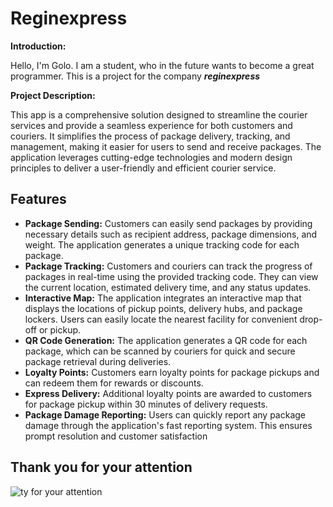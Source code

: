 
# Reginexpress 

**Introduction:**

Hello, I'm Golo. I am a student, who in the future wants to become a great programmer. This is a project for the company ***reginexpress***

**Project Description:**

This app is a comprehensive solution designed to streamline the courier services and provide a seamless experience for both customers and couriers. It simplifies the process of package delivery, tracking, and management, making it easier for users to send and receive packages. The application leverages cutting-edge technologies and modern design principles to deliver a user-friendly and efficient courier service.

## Features

- **Package Sending:** Customers can easily send packages by providing necessary details such as recipient address, package dimensions, and weight. The application generates a unique tracking code for each package.
- **Package Tracking:** Customers and couriers can track the progress of packages in real-time using the provided tracking code. They can view the current location, estimated delivery time, and any status updates.
- **Interactive Map:** The application integrates an interactive map that displays the locations of pickup points, delivery hubs, and package lockers. Users can easily locate the nearest facility for convenient drop-off or pickup.
- **QR Code Generation:** The application generates a QR code for each package, which can be scanned by couriers for quick and secure package retrieval during deliveries.
- **Loyalty Points:** Customers earn loyalty points for package pickups and can redeem them for rewards or discounts.
- **Express Delivery:** Additional loyalty points are awarded to customers for package pickup within 30 minutes of delivery requests.
- **Package Damage Reporting:** Users can quickly report any package damage through the application's fast reporting system. This ensures prompt resolution and customer satisfaction 

## Thank you for your attention 



![ty for your attention](https://thumbs.dreamstime.com/b/thank-you-attention-symbol-concept-words-thank-you-your-attention-wooden-blocks-beautiful-orange-table-orange-thank-248851309.jpg)
